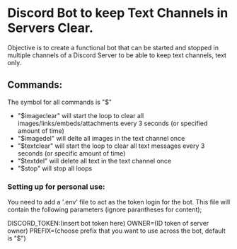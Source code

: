 # Discord Bot to keep Text Channels in Servers Clear. 
Objective is to create a functional bot that can be started and stopped in multiple channels of a Discord Server to be able to keep text channels, text only.

## Commands:
The symbol for all commands is "$"

- "$imageclear" will start the loop to clear all images/links/embeds/attachments every 3 seconds (or specified amount of time)
- "$imagedel" will delte all images in the text channel once
- "$textclear" will start the loop to clear all text messages every 3 seconds (or specific amount of time)
- "$textdel" will delete all text in the text channel once
- "$stop" will stop all loops

### Setting up for personal use:
You need to add a '.env' file to act as the token login for the bot. This file will contain the following parameters (ignore parantheses for content);

DISCORD_TOKEN:(insert bot token here)
OWNER=(ID token of server owner)
PREFIX=(choose prefix that you want to use across the bot, default is "$")